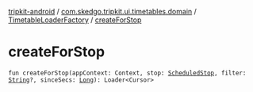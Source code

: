[tripkit-android](../../index.md) / [com.skedgo.tripkit.ui.timetables.domain](../index.md) / [TimetableLoaderFactory](index.md) / [createForStop](./create-for-stop.md)

# createForStop

`fun createForStop(appContext: Context, stop: `[`ScheduledStop`](../../com.skedgo.android.common.model/-scheduled-stop/index.md)`, filter: `[`String`](https://kotlinlang.org/api/latest/jvm/stdlib/kotlin/-string/index.html)`?, sinceSecs: `[`Long`](https://kotlinlang.org/api/latest/jvm/stdlib/kotlin/-long/index.html)`): Loader<Cursor>`